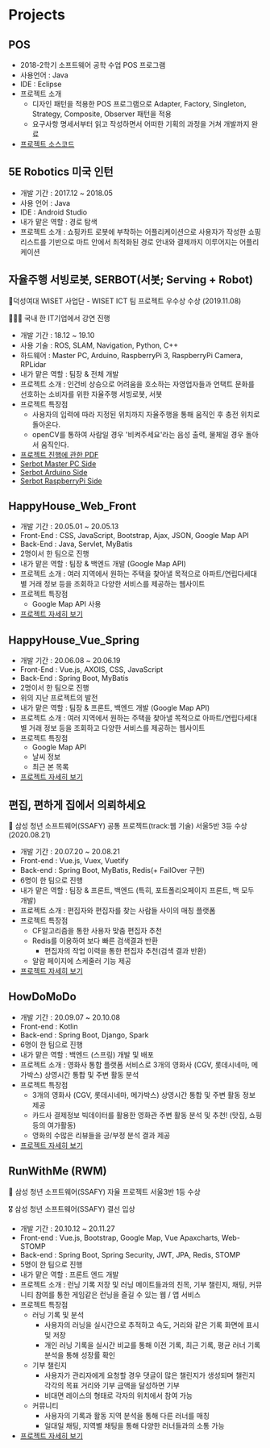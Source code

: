 # Projects

## POS

- 2018-2학기 소프트웨어 공학 수업 POS 프로그램
- 사용언어 : Java
- IDE : Eclipse
- 프로젝트 소개
  - 디자인 패턴을 적용한 POS 프로그램으로 Adapter, Factory, Singleton, Strategy, Composite, Observer 패턴을 적용
  - 요구사항 명세서부터 읽고 작성하면서 어떠한 기획의 과정을 거쳐 개발까지 완료
- [프로젝트 소스코드](https://github.com/soohyun0907/POS)

## 5E Robotics 미국 인턴

- 개발 기간 : 2017.12 ~ 2018.05
- 사용 언어 : Java
- IDE : Android Studio
- 내가 맡은 역할 : 경로 탐색
- 프로젝트 소개 : 쇼핑카트 로봇에 부착하는 어플리케이션으로 사용자가 작성한 쇼핑 리스트를 기반으로 마트 안에서 최적화된 경로 안내와 결제까지 이루어지는 어플리케이션

## 자율주행 서빙로봇, SERBOT(서봇; Serving + Robot)

🥈덕성여대 WISET 사업단 - WISET ICT 팀 프로젝트 우수상 수상 (2019.11.08)

👩🏻‍🏫 국내 한 IT기업에서 강연 진행

- 개발 기간 : 18.12 ~ 19.10
- 사용 기술 : ROS, SLAM, Navigation, Python, C++
- 하드웨어 : Master PC, Arduino, RaspberryPi 3, RaspberryPi Camera, RPLidar
- 내가 맡은 역할 : 팀장 & 전체 개발
- 프로젝트 소개 : 인건비 상승으로 어려움을 호소하는 자영업자들과 언택트 문화를 선호하는 소비자를 위한 자율주행 서빙로봇, 서봇
- 프로젝트 특장점
  - 사용자의 입력에 따라 지정된 위치까지 자율주행을 통해 움직인 후 충전 위치로 돌아온다.
  - openCV를 통하여 사람일 경우 '비켜주세요'라는 음성 출력, 물체일 경우 돌아서 움직인다.
- [프로젝트 진행에 관한 PDF](https://github.com/soohyun0907/serbot_pdf)
- [Serbot Master PC Side](https://github.com/soohyun0907/serbot_pc)
- [Serbot Arduino Side](https://github.com/soohyun0907/serbot_arduino)
- [Serbot RaspberryPi Side](https://github.com/soohyun0907/serbot_rpi)

## HappyHouse_Web_Front

- 개발 기간 : 20.05.01 ~ 20.05.13
- Front-End : CSS, JavaScript, Bootstrap, Ajax, JSON, Google Map API
- Back-End : Java, Servlet, MyBatis
- 2명이서 한 팀으로 진행
- 내가 맡은 역할 : 팀장 & 백엔드 개발 (Google Map API)
- 프로젝트 소개 : 여러 지역에서 원하는 주택을 찾아낼 목적으로 아파트/연립다세대별 거래 정보 등을 조회하고 다양한 서비스를 제공하는 웹사이트
- 프로젝트 특장점
  - Google Map API 사용
- [프로젝트 자세히 보기](https://github.com/soohyun0907/Projects/tree/master/happyhouse_web_front)

## HappyHouse_Vue_Spring

- 개발 기간 : 20.06.08 ~ 20.06.19
- Front-End : Vue.js, AXOIS, CSS, JavaScript
- Back-End : Spring Boot, MyBatis
- 2명이서 한 팀으로 진행
- 위의 지난 프로젝트의 발전
- 내가 맡은 역할 : 팀장 & 프론트, 백엔드 개발 (Google Map API)
- 프로젝트 소개 : 여러 지역에서 원하는 주택을 찾아낼 목적으로 아파트/연립다세대별 거래 정보 등을 조회하고 다양한 서비스를 제공하는 웹사이트
- 프로젝트 특장점
  - Google Map API
  - 날씨 정보
  - 최근 본 목록
- [프로젝트 자세히 보기](https://github.com/soohyun0907/Projects/tree/master/HappyHouse_Vue_Spring)

## 편집, 편하게 집에서 의뢰하세요

🥉 삼성 청년 소프트웨어(SSAFY) 공통 프로젝트(track:웹 기술) 서울5반 3등 수상 (2020.08.21)

- 개발 기간 : 20.07.20 ~ 20.08.21
- Front-end : Vue.js, Vuex, Vuetify
- Back-end : Spring Boot, MyBatis, Redis(+ FailOver 구현)
- 6명이 한 팀으로 진행
- 내가 맡은 역할 : 팀장 & 프론트, 백엔드 (특히, 포트폴리오페이지 프론트, 백 모두 개발)
- 프로젝트 소개 : 편집자와 편집자를 찾는 사람들 사이의 매칭 플랫폼
- 프로젝트 특장점
  - CF알고리즘을 통한 사용자 맞춤 편집자 추천
  - Redis를 이용하여 보다 빠른 검색결과 반환
    - 편집자의 작업 이력을 통한 편집자 추천(검색 결과 반환)
  - 알람 페이지에 스케줄러 기능 제공
- [프로젝트 자세히 보기](https://github.com/soohyun0907/VideoEditorMatchingPlatform/blob/master/wiki/home.md)

## HowDoMoDo

- 개발 기간 : 20.09.07 ~ 20.10.08
- Front-end : Kotlin
- Back-end : Spring Boot, Django, Spark
- 6명이 한 팀으로 진행
- 내가 맡은 역할 : 백엔드 (스프링) 개발 및 배포
- 프로젝트 소개 : 영화사 통합 플랫폼 서비스로 3개의 영화사 (CGV, 롯데시네마, 메가박스) 상영시간 통합 및 주변 활동 분석
- 프로젝트 특장점
  - 3개의 영화사 (CGV, 롯데시네마, 메가박스) 상영시간 통합 및 주변 활동 정보 제공
  - 카드사 결제정보 빅데이터를 활용한 영화관 주변 활동 분석 및 추천! (맛집, 쇼핑 등의 여가활동)
  - 영화의 수많은 리뷰들을 긍/부정 분석 결과 제공
- [프로젝트 자세히 보기](https://github.com/soohyun0907/HowDoMoDo)

## RunWithMe (RWM)

🥇 삼성 청년 소프트웨어(SSAFY) 자율 프로젝트 서울3반 1등 수상

🎖 삼성 청년 소프트웨어(SSAFY) 결선 입상

- 개발 기간 : 20.10.12 ~ 20.11.27
- Front-end : Vue.js, Bootstrap, Google Map, Vue Apaxcharts, Web-STOMP
- Back-end : Spring Boot, Spring Security, JWT, JPA, Redis, STOMP
- 5명이 한 팀으로 진행
- 내가 맡은 역할 : 프론트 엔드 개발
- 프로젝트 소개 : 런닝 기록 저장 및 러닝 메이트들과의 친목, 기부 챌린지, 채팅, 커뮤니티 참여를 통한 게임같은 런닝을 즐길 수 있는 웹 / 앱 서비스
- 프로젝트 특장점
  - 러닝 기록 및 분석
    - 사용자의 러닝을 실시간으로 추적하고 속도, 거리와 같은 기록 화면에 표시 및 저장
    - 개인 러닝 기록을 실시간 비교를 통해 이전 기록, 최근 기록, 평균 러너 기록 분석을 통해 성장률 확인
  - 기부 챌린지
    - 사용자가 관리자에게 요청할 경우 댓글이 많은 챌린지가 생성되며 챌린지 각각의 목표 거리와 기부 금액을 달성하면 기부
    - 비대면 레이스의 형태로 각자의 위치에서 참여 가능
  - 커뮤니티
    - 사용자의 기록과 활동 지역 분석을 통해 다른 러너를 매칭
    - 일대일 채팅, 지역별 채팅을 통해 다양한 러너들과의 소통 가능
- [프로젝트 자세히 보기](https://github.com/soohyun0907/RunWithMe)
